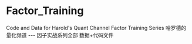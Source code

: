 # Factor_Training
Code and Data for Harold's Quant Channel Factor Training Series 哈罗德的量化频道 --- 因子实战系列全部 数据+代码文件
